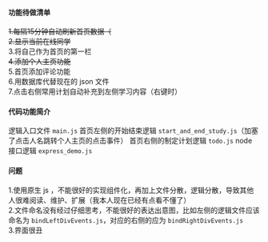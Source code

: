 #### 功能待做清单

~~1.每隔15分钟自动刷新首页数据（~~<br>
~~2.显示当前在线同学~~<br>
3.将自己作为首页的第一栏<br>
~~4.添加个人主页功能~~<br>
5.首页添加评论功能<br>
6.用数据库代替现在的 json 文件<br>
7.点击右侧常用计划自动补充到左侧学习内容（右键时）<br>

#### 代码功能简介
逻辑入口文件 `main.js`
首页左侧的开始结束逻辑  `start_and_end_study.js`（加塞了点击人名跳转个人主页的点击事件）
首页右侧的制定计划逻辑  `todo.js`
node 接口逻辑 `express_demo.js`

#### 问题
1.使用原生 js ，不能很好的实现组件化，再加上文件分散，逻辑分散，导致其他人很难阅读、维护、扩展（我本人现在已经有点看不懂了）<br>
2.文件命名没有经过仔细思考，不能很好的表达出意图，比如左侧的逻辑文件应该命名为 `bindLeftDivEvents.js`，对应的右侧的应为 `bindRightDivEvents.js`<br>
3.界面很丑


